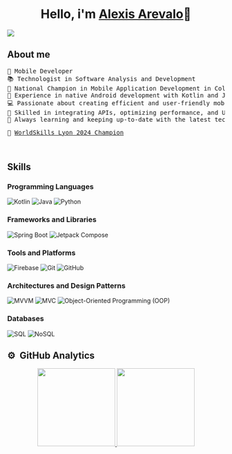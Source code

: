 <div  align="center">
<h1 align="center">Hello, i'm <a href="https://www.linkedin.com/in/alexisarevalor">Alexis Arevalo</a>👋</h1>
</div>
<img src="https://i.imgur.com/jQNWECV.png">

## About me
<pre>
📲 Mobile Developer
📚 Technologist in Software Analysis and Development
🏅 National Champion in Mobile Application Development in Colombia
💼 Experience in native Android development with Kotlin and Jetpack Compose 
💻 Passionate about creating efficient and user-friendly mobile solutions 
🎯 Skilled in integrating APIs, optimizing performance, and UI/UX design 
🚀 Always learning and keeping up-to-date with the latest tech trends
<p>🌟 <a href="https://www.credly.com/badges/d999b4b5-760d-4b42-a199-13f7d2214e1e/linked_in_profile">WorldSkills Lyon 2024 Champion</a></p>
</pre>

## Skills  
### Programming Languages  
![Kotlin](https://img.shields.io/badge/-Kotlin-purple?style=flat&logo=kotlin&logoColor=white&labelColor=5C2D91) ![Java](https://img.shields.io/badge/-Java-red?style=flat&logo=java&logoColor=white&labelColor=E34F26) ![Python](https://img.shields.io/badge/-Python-blue?style=flat&logo=python&logoColor=white&labelColor=3776AB)  
### Frameworks and Libraries  
![Spring Boot](https://img.shields.io/badge/-Spring_Boot-green?style=flat&logo=spring&logoColor=white&labelColor=6DB33F) ![Jetpack Compose](https://img.shields.io/badge/-Jetpack_Compose-navy?style=flat&logo=jetpackcompose&logoColor=white&labelColor=4285F4)  
### Tools and Platforms  
![Firebase](https://img.shields.io/badge/-Firebase-yellow?style=flat&logo=firebase&logoColor=black&labelColor=FFCA28) ![Git](https://img.shields.io/badge/-Git-black?style=flat&logo=git&logoColor=white&labelColor=F05032) ![GitHub](https://img.shields.io/badge/-GitHub-grey?style=flat&logo=github&logoColor=white&labelColor=181717)  
### Architectures and Design Patterns  
![MVVM](https://img.shields.io/badge/-MVVM-green?style=flat&logoColor=white&labelColor=4CAF50) ![MVC](https://img.shields.io/badge/-MVC-skyblue?style=flat&logoColor=white&labelColor=03A9F4) ![Object-Oriented Programming (OOP)](https://img.shields.io/badge/-Object_Oriented_Programming-black?style=flat&logo=code&logoColor=white&labelColor=263238)  
### Databases  
![SQL](https://img.shields.io/badge/-SQL-blue?style=flat&logo=mysql&logoColor=white&labelColor=00758F) ![NoSQL](https://img.shields.io/badge/-NoSQL-orange?style=flat&logo=mongodb&logoColor=white&labelColor=47A248)  

## ⚙️ &nbsp;GitHub Analytics
<p align="center">
<a href="https://github.com/Alexis764">
  <img height="180em" src="https://github-readme-stats-eight-theta.vercel.app/api?username=Alexis764&show_icons=true&theme=algolia&include_all_commits=true&count_private=true"/>
  <img height="180em" src="https://github-readme-stats-eight-theta.vercel.app/api/top-langs/?username=Alexis764&layout=compact&langs_count=8&theme=algolia"/>
</a>
</p>
